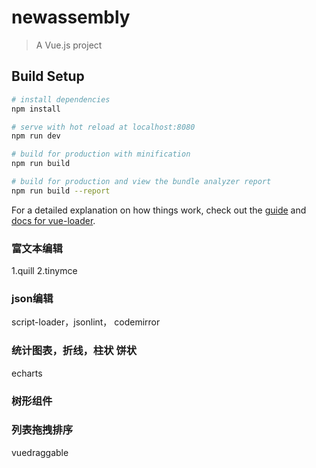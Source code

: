 # newassembly

> A Vue.js project

## Build Setup

``` bash
# install dependencies
npm install

# serve with hot reload at localhost:8080
npm run dev

# build for production with minification
npm run build

# build for production and view the bundle analyzer report
npm run build --report
```

For a detailed explanation on how things work, check out the [guide](http://vuejs-templates.github.io/webpack/) and [docs for vue-loader](http://vuejs.github.io/vue-loader).

### 富文本编辑
1.quill
2.tinymce
### json编辑
script-loader，jsonlint， codemirror
### 统计图表，折线，柱状 饼状
echarts
### 树形组件
### 列表拖拽排序
vuedraggable